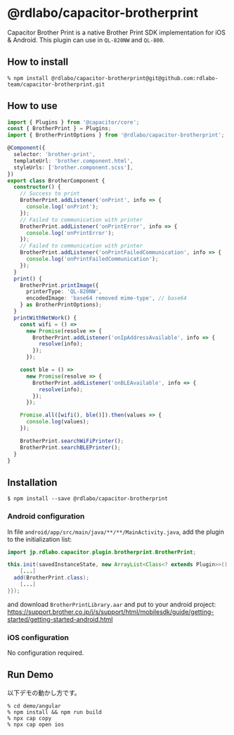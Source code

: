 # @rdlabo/capacitor-brotherprint

Capacitor Brother Print is a native Brother Print SDK implementation for iOS & Android. This plugin can use in `QL-820NW` and `QL-800`.

## How to install

```
% npm install @rdlabo/capacitor-brotherprint@git@github.com:rdlabo-team/capacitor-brotherprint.git
```

## How to use

```typescript
import { Plugins } from '@capacitor/core';
const { BrotherPrint } = Plugins;
import { BrotherPrintOptions } from '@rdlabo/capacitor-brotherprint';

@Component({
  selector: 'brother-print',
  templateUrl: 'brother.component.html',
  styleUrls: ['brother.component.scss'],
})
export class BrotherComponent {
  constructor() {
    // Success to print
    BrotherPrint.addListener('onPrint', info => {
      console.log('onPrint');
    });
    // Failed to communication with printer
    BrotherPrint.addListener('onPrintError', info => {
      console.log('onPrintError');
    });
    // Failed to communication with printer
    BrotherPrint.addListener('onPrintFailedCommunication', info => {
      console.log('onPrintFailedCommunication');
    });
  }
  print() {
    BrotherPrint.printImage({
      printerType: 'QL-820NW',
      encodedImage: 'base64 removed mime-type', // base64
    } as BrotherPrintOptions);
  }
  printWithNetWork() {
    const wifi = () =>
      new Promise(resolve => {
        BrotherPrint.addListener('onIpAddressAvailable', info => {
          resolve(info);
        });
      });

    const ble = () =>
      new Promise(resolve => {
        BrotherPrint.addListener('onBLEAvailable', info => {
          resolve(info);
        });
      });

    Promise.all([wifi(), ble()]).then(values => {
      console.log(values);
    });

    BrotherPrint.searchWiFiPrinter();
    BrotherPrint.searchBLEPrinter();
  }
}
```

## Installation

```
$ npm install --save @rdlabo/capacitor-brotherprint
```

### Android configuration

In file `android/app/src/main/java/**/**/MainActivity.java`, add the plugin to the initialization list:

```java
import jp.rdlabo.capacitor.plugin.brotherprint.BrotherPrint;

this.init(savedInstanceState, new ArrayList<Class<? extends Plugin>>() {{
    [...]
  add(BrotherPrint.class);
    [...]
}});
```

and download `BrotherPrintLibrary.aar` and put to your android project:
https://support.brother.co.jp/j/s/support/html/mobilesdk/guide/getting-started/getting-started-android.html

### iOS configuration

No configuration required.

## Run Demo

以下デモの動かし方です。

```
% cd demo/angular
% npm install && npm run build
% npx cap copy
% npx cap open ios
```
